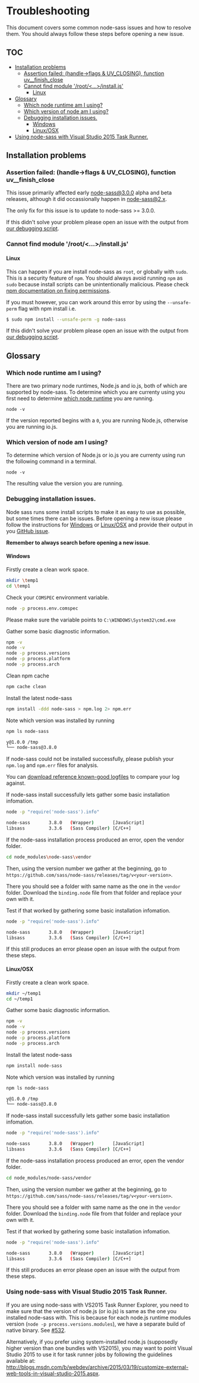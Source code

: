 # Troubleshooting

This document covers some common node-sass issues and how to resolve them. You should always follow these steps before opening a new issue.

## TOC

- [Installation problems](#installation-problems)
  - [Assertion failed: (handle->flags & UV_CLOSING), function uv__finish_close](#assertion-failed-handle-flags-&-uv_closing-function-uv__finish_close)
  - [Cannot find module '/root/<...>/install.js'](#cannot-find-module-rootinstalljs)
    - [Linux](#linux)
- [Glossary](#glossary)
  - [Which node runtime am I using?](#which-node-runtime-am-i-using)
  - [Which version of node am I using?](#which-version-of-node-am-i-using)
  - [Debugging installation issues.](#debugging-installation-issues)
    - [Windows](#windows)
    - [Linux/OSX](#linuxosx)
- [Using node-sass with Visual Studio 2015 Task Runner.](#using-node-sass-with-visual-studio-2015-task-runner)

## Installation problems

### Assertion failed: (handle->flags & UV_CLOSING), function uv__finish_close

This issue primarily affected early node-sass@3.0.0 alpha and beta releases, although it did occassionally happen in node-sass@2.x.

The only fix for this issue is to update to node-sass >= 3.0.0.

If this didn't solve your problem please open an issue with the output from [our debugging script](#debugging-installation-issues).


### Cannot find module '/root/<...>/install.js'

#### Linux

This can happen if you are install node-sass as `root`, or globally with `sudo`. This is a security feature of `npm`. You should always avoid running `npm` as `sudo` because install scripts can be unintentionally malicious.
Please check [npm documentation on fixing permissions](https://docs.npmjs.com/getting-started/fixing-npm-permissions).

If you must however, you can work around this error by using the `--unsafe-perm` flag with npm install i.e.

```sh
$ sudo npm install --unsafe-perm -g node-sass
```

If this didn't solve your problem please open an issue with the output from [our debugging script](#debugging-installation-issues).


## Glossary


### Which node runtime am I using?

There are two primary node runtimes, Node.js and io.js, both of which are supported by node-sass. To determine which you are currenty using you first need to determine [which node runtime](#which-node-runtime-am-i-using-glossaryruntime) you are running.

```
node -v
```

If the version reported begins with a `0`, you are running Node.js, otherwise you are running io.js.


### Which version of node am I using?

To determine which version of Node.js or io.js you are currenty using run the following command in a terminal.

```
node -v
```

The resulting value the version you are running.


### Debugging installation issues.

Node sass runs some install scripts to make it as easy to use as possible, but some times there can be issues. Before opening a new issue please follow the instructions for [Windows](#windows) or [Linux/OSX](#linuxosx) and provide their output in you [GitHub issue](https://github.com/sass/node-sass/issues).

**Remember to always search before opening a new issue**.

#### Windows

Firstly create a clean work space.

```sh
mkdir \temp1
cd \temp1
```

Check your `COMSPEC` environment variable.

```sh
node -p process.env.comspec
```

Please make sure the variable points to `C:\WINDOWS\System32\cmd.exe`

Gather some basic diagnostic information.

```sh
npm -v
node -v
node -p process.versions
node -p process.platform
node -p process.arch
```

Clean npm cache

```sh
npm cache clean
```

Install the latest node-sass

```sh
npm install -ddd node-sass > npm.log 2> npm.err
```

Note which version was installed by running

```sh
npm ls node-sass
```
```sh
y@1.0.0 /tmp
└── node-sass@3.8.0
```

If node-sass could not be installed successfully, please publish your `npm.log`
and `npm.err` files for analysis.

You can [download reference known-good logfiles](https://gist.github.com/saper/62b6e5ea41695c1883e3)
to compare your log against.

If node-sass install successfully lets gather some basic installation infomation.

```sh
node -p "require('node-sass').info"
```
```sh
node-sass       3.8.0   (Wrapper)       [JavaScript]
libsass         3.3.6   (Sass Compiler) [C/C++]
```

If the node-sass installation process produced an error, open the vendor folder.

```sh
cd node_modules\node-sass\vendor
```

Then, using the version number we gather at the beginning, go to `https://github.com/sass/node-sass/releases/tag/v<your-version>`.

There you should see a folder with same name as the one in the `vendor` folder. Download the `binding.node` file from that folder and replace your own with it.

Test if that worked by gathering some basic installation infomation.

```sh
node -p "require('node-sass').info"
```
```sh
node-sass       3.8.0   (Wrapper)       [JavaScript]
libsass         3.3.6   (Sass Compiler) [C/C++]
```

If this still produces an error please open an issue with the output from these steps.


#### Linux/OSX

Firstly create a clean work space.

```sh
mkdir ~/temp1
cd ~/temp1
```

Gather some basic diagnostic information.

```sh
npm -v
node -v
node -p process.versions
node -p process.platform
node -p process.arch
```

Install the latest node-sass

```sh
npm install node-sass
```

Note which version was installed by running

```sh
npm ls node-sass
```
```sh
y@1.0.0 /tmp
└── node-sass@3.8.0
```

If node-sass install successfully lets gather some basic installation infomation.

```sh
node -p "require('node-sass').info"
```
```sh
node-sass       3.8.0   (Wrapper)       [JavaScript]
libsass         3.3.6   (Sass Compiler) [C/C++]
```

If the node-sass installation process produced an error, open the vendor folder.

```sh
cd node_modules/node-sass/vendor
```

Then, using the version number we gather at the beginning, go to `https://github.com/sass/node-sass/releases/tag/v<your-version>`.

There you should see a folder with same name as the one in the `vendor` folder. Download the `binding.node` file from that folder and replace your own with it.

Test if that worked by gathering some basic installation infomation.

```sh
node -p "require('node-sass').info"
```
```sh
node-sass       3.8.0   (Wrapper)       [JavaScript]
libsass         3.3.6   (Sass Compiler) [C/C++]
```

If this still produces an error please open an issue with the output from these steps.

### Using node-sass with Visual Studio 2015 Task Runner.

If you are using node-sass with VS2015 Task Runner Explorer, you need to make sure that the version of node.js (or io.js) is same as the one you installed node-sass with. This is because for each node.js runtime modules version (`node -p process.versions.modules`), we have a separate build of native binary. See [#532](https://github.com/sass/node-sass/issues/532).

Alternatively, if you prefer using system-installed node.js (supposedly higher version than one bundles with VS2015), you may want to point Visual Studio 2015 to use it for task runner jobs by following the guidelines available at: http://blogs.msdn.com/b/webdev/archive/2015/03/19/customize-external-web-tools-in-visual-studio-2015.aspx.
